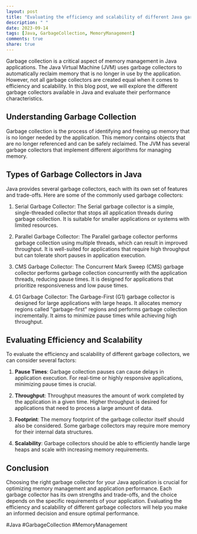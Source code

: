```yaml
---
layout: post
title: "Evaluating the efficiency and scalability of different Java garbage collectors"
description: " "
date: 2023-09-14
tags: [Java, GarbageCollection, MemoryManagement]
comments: true
share: true
---
```


Garbage collection is a critical aspect of memory management in Java applications. The Java Virtual Machine (JVM) uses garbage collectors to automatically reclaim memory that is no longer in use by the application. However, not all garbage collectors are created equal when it comes to efficiency and scalability. In this blog post, we will explore the different garbage collectors available in Java and evaluate their performance characteristics.

## Understanding Garbage Collection

Garbage collection is the process of identifying and freeing up memory that is no longer needed by the application. This memory contains objects that are no longer referenced and can be safely reclaimed. The JVM has several garbage collectors that implement different algorithms for managing memory.

## Types of Garbage Collectors in Java

Java provides several garbage collectors, each with its own set of features and trade-offs. Here are some of the commonly used garbage collectors:

1. Serial Garbage Collector: The Serial garbage collector is a simple, single-threaded collector that stops all application threads during garbage collection. It is suitable for smaller applications or systems with limited resources.

2. Parallel Garbage Collector: The Parallel garbage collector performs garbage collection using multiple threads, which can result in improved throughput. It is well-suited for applications that require high throughput but can tolerate short pauses in application execution.

3. CMS Garbage Collector: The Concurrent Mark Sweep (CMS) garbage collector performs garbage collection concurrently with the application threads, reducing pause times. It is designed for applications that prioritize responsiveness and low pause times.

4. G1 Garbage Collector: The Garbage-First (G1) garbage collector is designed for large applications with large heaps. It allocates memory regions called "garbage-first" regions and performs garbage collection incrementally. It aims to minimize pause times while achieving high throughput.

## Evaluating Efficiency and Scalability

To evaluate the efficiency and scalability of different garbage collectors, we can consider several factors:

1. **Pause Times**: Garbage collection pauses can cause delays in application execution. For real-time or highly responsive applications, minimizing pause times is crucial.

2. **Throughput**: Throughput measures the amount of work completed by the application in a given time. Higher throughput is desired for applications that need to process a large amount of data.

3. **Footprint**: The memory footprint of the garbage collector itself should also be considered. Some garbage collectors may require more memory for their internal data structures.

4. **Scalability**: Garbage collectors should be able to efficiently handle large heaps and scale with increasing memory requirements.

## Conclusion

Choosing the right garbage collector for your Java application is crucial for optimizing memory management and application performance. Each garbage collector has its own strengths and trade-offs, and the choice depends on the specific requirements of your application. Evaluating the efficiency and scalability of different garbage collectors will help you make an informed decision and ensure optimal performance.

#Java #GarbageCollection #MemoryManagement